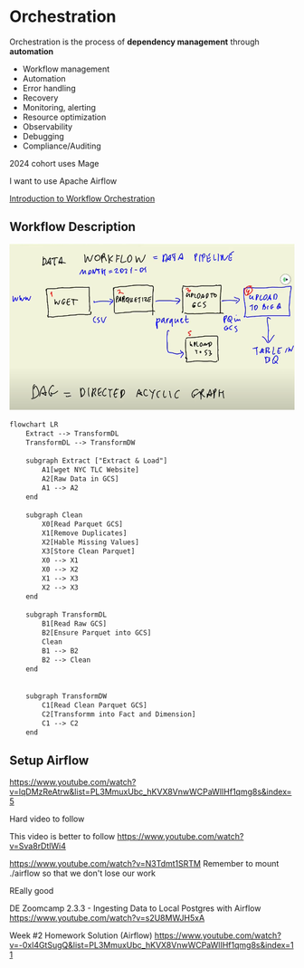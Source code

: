 # Orchestration

Orchestration is the process of **dependency management** through **automation**

- Workflow management
- Automation
- Error handling 
- Recovery
- Monitoring, alerting
- Resource optimization
- Observability
- Debugging
- Compliance/Auditing

2024 cohort uses Mage

I want to use Apache Airflow

[Introduction to Workflow Orchestration](https://www.youtube.com/watch?v=0yK7LXwYeD0&list=PL3MmuxUbc_hKVX8VnwWCPaWlIHf1qmg8s&index=4)

## Workflow Description
![alt text](../_resources/02-workflow-orchestration/readme.md/image.png)

```mermaid
flowchart LR
    Extract --> TransformDL
    TransformDL --> TransformDW

    subgraph Extract ["Extract & Load"]
        A1[wget NYC TLC Website]
        A2[Raw Data in GCS]
        A1 --> A2
    end

    subgraph Clean
        X0[Read Parquet GCS]
        X1[Remove Duplicates]
        X2[Hable Missing Values]
        X3[Store Clean Parquet]
        X0 --> X1
        X0 --> X2
        X1 --> X3
        X2 --> X3
    end

    subgraph TransformDL
        B1[Read Raw GCS]
        B2[Ensure Parquet into GCS]
        Clean        
        B1 --> B2
        B2 --> Clean        
    end


    subgraph TransformDW
        C1[Read Clean Parquet GCS]        
        C2[Transformm into Fact and Dimension]
        C1 --> C2        
    end

```


## Setup Airflow
https://www.youtube.com/watch?v=lqDMzReAtrw&list=PL3MmuxUbc_hKVX8VnwWCPaWlIHf1qmg8s&index=5

Hard video to follow

This video is better to follow 
https://www.youtube.com/watch?v=Sva8rDtlWi4 

https://www.youtube.com/watch?v=N3Tdmt1SRTM
Remember to mount ./airflow so that we don't lose our work





REally good

DE Zoomcamp 2.3.3 - Ingesting Data to Local Postgres with Airflow
https://www.youtube.com/watch?v=s2U8MWJH5xA


Week #2 Homework Solution (Airflow)
https://www.youtube.com/watch?v=-0xl4GtSugQ&list=PL3MmuxUbc_hKVX8VnwWCPaWlIHf1qmg8s&index=11
